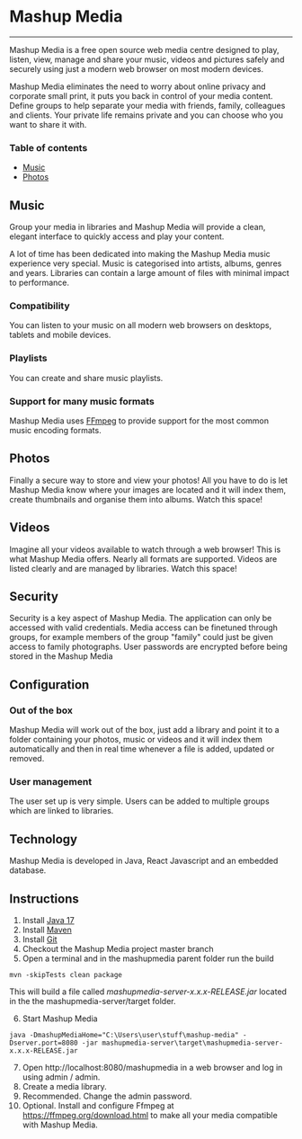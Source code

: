 # Mashup Media
***
Mashup Media is a free open source web media centre designed to play, listen, view, manage and share your music, videos and pictures safely and securely using just a modern web browser on most modern devices.

Mashup Media eliminates the need to worry about online privacy and corporate small print, it puts you back in control of your media content. Define groups to help separate your media with friends, family, colleagues and clients. Your private life remains private and you can choose who you want to share it with.

### Table of contents
* [Music](#music)
* [Photos](#photos)



## Music
Group your media in libraries and Mashup Media will provide a clean, elegant interface to quickly access and play your content.

A lot of time has been dedicated into making the Mashup Media music experience very special. Music is categorised into artists, albums, genres and years. Libraries can contain a large amount of files with minimal impact to performance.

### Compatibility
You can listen to your music on all modern web browsers on desktops, tablets and mobile devices.

### Playlists
You can create and share music playlists.

### Support for many music formats 
Mashup Media uses [FFmpeg](https://ffmpeg.org/) to provide support for the most common music encoding formats.

## Photos
Finally a secure way to store and view your photos! All you have to do is let Mashup Media know where your images are located and it will index them, create thumbnails and organise them into albums. 
Watch this space!

## Videos
Imagine all your videos available to watch through a web browser! This is what Mashup Media offers. Nearly all formats are supported. Videos are listed clearly and are managed by libraries.
Watch this space!

## Security
Security is a key aspect of Mashup Media. The application can only be accessed with valid credentials. Media access can be finetuned through groups, for example members of the group "family" could just be given access to family photographs. User passwords are encrypted before being stored in the Mashup Media 

## Configuration
### Out of the box
Mashup Media will work out of the box, just add a library and point it to a folder containing your photos, music or videos and it will index them automatically and then in real time whenever a file is added, updated or removed.
### User management
The user set up is very simple. Users can be added to multiple groups which are linked to libraries.

## Technology
Mashup Media is developed in Java, React Javascript and an embedded database. 

## Instructions

1. Install [Java 17](https://www.oracle.com/java/technologies/javase/jdk17-archive-downloads.html) 
2. Install [Maven](https://maven.apache.org/download.cgi)
3. Install [Git](https://git-scm.com/downloads)
4. Checkout the Mashup Media project master branch
5. Open a terminal and in the mashupmedia parent folder run the build 
```
mvn -skipTests clean package
```
This will build a file called *mashupmedia-server-x.x.x-RELEASE.jar* located in the the mashupmedia-server/target folder.

6. Start Mashup Media
```
java -DmashupMediaHome="C:\Users\user\stuff\mashup-media" -Dserver.port=8080 -jar mashupmedia-server\target\mashupmedia-server-x.x.x-RELEASE.jar
```
7. Open http://localhost:8080/mashupmedia in a web browser and log in using admin / admin.
8. Create a media library.
9. Recommended. Change the admin password.
10. Optional. Install and configure Ffmpeg at https://ffmpeg.org/download.html to make all your media compatible with Mashup Media.   


